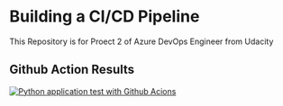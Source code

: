 # Building a CI/CD Pipeline
This Repository is for Proect 2 of Azure DevOps Engineer from Udacity

## Github Action Results
[![Python application test with Github Acions](https://github.com/nkraja33/udacity-devops-project2/actions/workflows/pythonapp.yml/badge.svg)](https://github.com/nkraja33/udacity-devops-project2/actions/workflows/pythonapp.yml)
